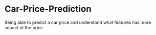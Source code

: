 # Car-Price-Prediction
Being able to predict a car price and understand what features has more impact of the price
